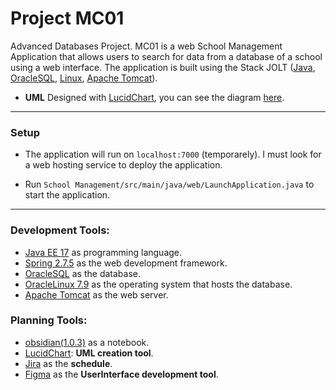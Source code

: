 # Project MC01

Advanced Databases Project.
MC01 is a web  School Management Application that allows users to search for data from a database of a school using a web interface. The application is built using the Stack JOLT ([Java](https://www.oracle.com/java/technologies/javase/jdk17-archive-downloads.html), [OracleSQL](https://www.oracle.com/database/technologies/appdev/sql-developer.html), [Linux](https://www.oracle.com/linux/), [Apache Tomcat](https://tomcat.apache.org/)).

- **UML** Designed with [LucidChart](https://lucid.app/), you can see the diagram [here](https://lucid.app/lucidchart/e151864c-2d4a-4bcb-aab4-2fb80088c6a5/edit?viewport_loc=1305%2C392%2C963%2C1507%2CnzITqXaFRXv0&invitationId=inv_0e2e08d2-6bc3-427c-bc0e-e5b9ce386790).

----
### Setup

- The application will run on `localhost:7000` (temporarely). I must look for a web hosting service to deploy the application.

- Run `School Management/src/main/java/web/LaunchApplication.java` to start the application. 

----
### Development Tools:
- [Java EE 17](https://www.oracle.com/java/technologies/javase/jdk17-archive-downloads.html) as programming language.
- [Spring 2.7.5](https://spring.io/) as the web development framework.
- [OracleSQL](https://www.oracle.com/database/technologies/appdev/sql-developer.html) as the database.
- [OracleLinux 7.9](https://www.oracle.com/linux/) as the operating system that hosts the database.
- [Apache Tomcat](https://tomcat.apache.org/) as the web server.



### Planning Tools:
- [obsidian(1.0.3)](https://obsidian.md/) as a notebook.
- [LucidChart](https://lucid.app/): **UML creation tool**.
- [Jira](https://www.atlassian.com/software/jira) as the **schedule**.
- [Figma](https://figma.com/) as the **UserInterface development tool**.